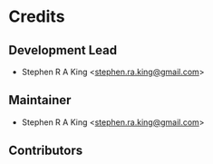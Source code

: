 # Credits

## Development Lead

-   Stephen R A King \<stephen.ra.king@gmail.com\>

## Maintainer

-   Stephen R A King \<stephen.ra.king@gmail.com\>

## Contributors
